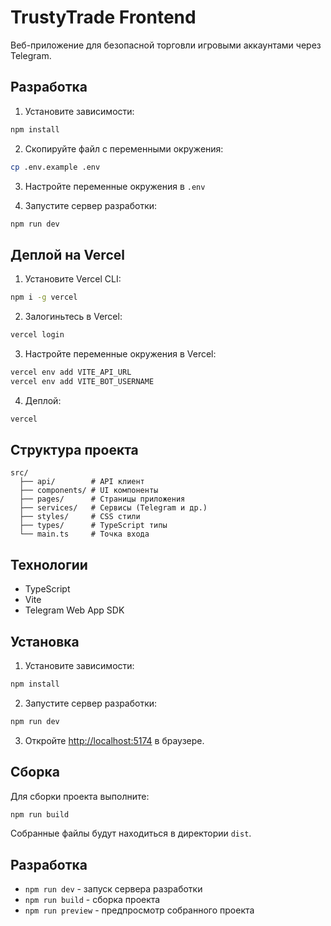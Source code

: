# TrustyTrade Frontend

Веб-приложение для безопасной торговли игровыми аккаунтами через Telegram.

## Разработка

1. Установите зависимости:

```bash
npm install
```

2. Скопируйте файл с переменными окружения:

```bash
cp .env.example .env
```

3. Настройте переменные окружения в `.env`

4. Запустите сервер разработки:

```bash
npm run dev
```

## Деплой на Vercel

1. Установите Vercel CLI:

```bash
npm i -g vercel
```

2. Залогиньтесь в Vercel:

```bash
vercel login
```

3. Настройте переменные окружения в Vercel:

```bash
vercel env add VITE_API_URL
vercel env add VITE_BOT_USERNAME
```

4. Деплой:

```bash
vercel
```

## Структура проекта

```
src/
  ├── api/        # API клиент
  ├── components/ # UI компоненты
  ├── pages/      # Страницы приложения
  ├── services/   # Сервисы (Telegram и др.)
  ├── styles/     # CSS стили
  ├── types/      # TypeScript типы
  └── main.ts     # Точка входа
```

## Технологии

- TypeScript
- Vite
- Telegram Web App SDK

## Установка

1. Установите зависимости:

```bash
npm install
```

2. Запустите сервер разработки:

```bash
npm run dev
```

3. Откройте [http://localhost:5174](http://localhost:5174) в браузере.

## Сборка

Для сборки проекта выполните:

```bash
npm run build
```

Собранные файлы будут находиться в директории `dist`.

## Разработка

- `npm run dev` - запуск сервера разработки
- `npm run build` - сборка проекта
- `npm run preview` - предпросмотр собранного проекта 